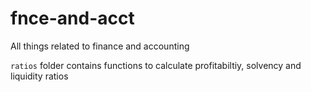 # fnce-and-acct
All things related to finance and accounting

`ratios` folder contains functions to calculate profitabiltiy, solvency and liquidity ratios
